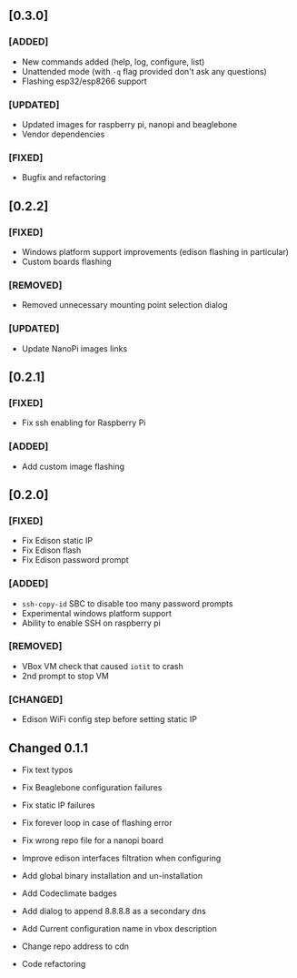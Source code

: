 ## [0.3.0]

### [ADDED]
- New commands added (help, log, configure, list)
- Unattended mode (with `-q` flag provided don't ask any questions)
- Flashing esp32/esp8266 support

### [UPDATED]
- Updated images for raspberry pi, nanopi and beaglebone
- Vendor dependencies

### [FIXED]
- Bugfix and refactoring


## [0.2.2]

### [FIXED]
- Windows platform support improvements (edison flashing in particular)
- Custom boards flashing

### [REMOVED]
- Removed unnecessary mounting point selection dialog

### [UPDATED]
- Update NanoPi images links


## [0.2.1]

### [FIXED]
- Fix ssh enabling for Raspberry Pi

### [ADDED]
- Add custom image flashing


## [0.2.0]

### [FIXED]
- Fix Edison static IP
- Fix Edison flash
- Fix Edison password prompt

### [ADDED]
- `ssh-copy-id` SBC to disable too many password prompts
- Experimental windows platform support
- Ability to enable SSH on raspberry pi

### [REMOVED]
- VBox VM check that caused `iotit` to crash
- 2nd prompt to stop VM

### [CHANGED]
- Edison WiFi config step before setting static IP


## Changed 0.1.1

- Fix text typos
- Fix Beaglebone configuration failures
- Fix static IP failures
- Fix forever loop in case of flashing error
- Fix wrong repo file for a nanopi board

- Improve edison interfaces filtration when configuring

- Add global binary installation and un-installation
- Add Codeclimate badges
- Add dialog to append 8.8.8.8 as a secondary dns
- Add Current configuration name in vbox description

- Change repo address to cdn
- Code refactoring
